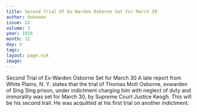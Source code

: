 ```yaml
---
title: Second Trial Of Ex-Warden Osborne Set For March 30
author: Unknown
issue: 22
volume: 3
year: 1916
month: 12
day: V
tags:
layout: page.njk
image:
---
```

Second Trial of Ex-Warden Osborne Set for March 30       A late report from White Plains, N. Y. states that the trial of Thomas Mott Osborne, exwarden of Sing Sing prison, under indictment charging him with neglect of duty and immorality was set for March 30, by Supreme Court Justice Keogh.       This will be his second trail. He was acquitted at his first trial on another indictment.


